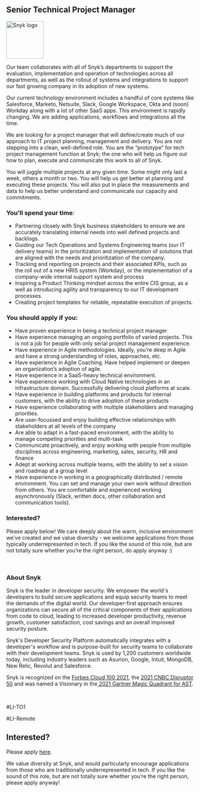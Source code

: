 Senior Technical Project Manager
---

<img src="https://res.cloudinary.com/snyk/image/upload/v1537345894/press-kit/brand/logo-black.png" width="100" alt="Snyk logo" />

<p><span style="font-weight: 400;">Our team collaborates with all of Snyk’s departments to support the evaluation, implementation and operation of technologies across all departments, as well as the rollout of systems and integrations to support our fast growing company in its adoption of new systems.</span></p>
<p><span style="font-weight: 400;">Our current technology environment includes a handful of core systems like Salesforce, Marketo, Netsuite, Slack, Google Workspace, Okta and (soon) Workday along with a lot of other SaaS apps. This environment is rapidly changing. We are adding applications, workflows and integrations all the time.</span></p>
<p><span style="font-weight: 400;">We are looking for a project manager that will define/create much of our approach to IT project planning, management and delivery. You are not stepping into a clean, well-defined role. You are the “prototype” for tech project management function at Snyk; the one who will help us figure out how to plan, execute and communicate this work to all of Snyk.</span></p>
<p><span style="font-weight: 400;">You will juggle multiple projects at any given time. Some might only last a week, others a month or two. You will help us get better at planning and executing these projects. You will also put in place the measurements and data to help us better understand and communicate our capacity and commitments.</span></p>
<h3><span style="font-weight: 400;"><strong>You’ll spend your time</strong>:</span></h3>
<ul>
<li style="font-weight: 400;"><span style="font-weight: 400;">Partnering closely with Snyk business stakeholders to ensure we are accurately translating internal needs into well defined projects and backlogs.</span></li>
<li style="font-weight: 400;"><span style="font-weight: 400;">Guiding our Tech Operations and Systems Engineering teams (our IT delivery teams) in the prioritization and implementation of solutions that are aligned with the needs and prioritization of the company.</span></li>
<li style="font-weight: 400;"><span style="font-weight: 400;">Tracking and reporting on projects and their associated KPIs, such as the roll out of a new HRIS system (Workday), or the implementation of a company-wide internal support system and process</span></li>
<li style="font-weight: 400;"><span style="font-weight: 400;">Inspiring a Product Thinking mindset across the entire CIS group, as a well as introducing agility and transparency to our IT development processes.</span></li>
<li style="font-weight: 400;"><span style="font-weight: 400;">Creating project templates for reliable, repeatable execution of projects.</span></li>
</ul>
<h3><strong>You should apply if you:</strong></h3>
<ul>
<li style="font-weight: 400;"><span style="font-weight: 400;">Have proven experience in being a technical project manager</span></li>
<li style="font-weight: 400;"><span style="font-weight: 400;">Have experience managing an ongoing portfolio of varied projects. This is not a job for people with only serial project management experience.</span></li>
<li style="font-weight: 400;"><span style="font-weight: 400;">Have experience in Agile methodologies. Ideally, you’re deep in Agile and have a strong understanding of roles, approaches, etc.</span></li>
<li style="font-weight: 400;"><span style="font-weight: 400;">Have experience in Agile Coaching. Have helped implement or deepen an organization’s adoption of agile.</span></li>
<li style="font-weight: 400;"><span style="font-weight: 400;">Have experience in a SaaS-heavy technical environment.&nbsp;</span></li>
<li style="font-weight: 400;"><span style="font-weight: 400;">Have experience working with Cloud Native technologies in an Infrastructure domain. Successfully delivering cloud platforms at scale.</span></li>
<li style="font-weight: 400;"><span style="font-weight: 400;">Have experience in building platforms and products for internal customers, with the ability to drive adoption of these products</span></li>
<li style="font-weight: 400;"><span style="font-weight: 400;">Have experience collaborating with multiple stakeholders and managing priorities.</span></li>
<li style="font-weight: 400;"><span style="font-weight: 400;">Are user-focussed and enjoy building effective relationships with stakeholders at all levels of the company</span></li>
<li style="font-weight: 400;"><span style="font-weight: 400;">Are able to adapt in a fast-paced environment, with the ability to manage competing priorities and multi-task</span></li>
<li style="font-weight: 400;"><span style="font-weight: 400;">Communicate proactively, and enjoy working with people from multiple disciplines across engineering, marketing, sales, security, HR and finance</span></li>
<li style="font-weight: 400;"><span style="font-weight: 400;">Adept at working across multiple teams, with the ability to set a vision and roadmap at a group level</span></li>
<li style="font-weight: 400;"><span style="font-weight: 400;">Have experience in working in a geographically distributed / remote environment. You can set and manage your own work without direction from others. You are comfortable and experienced working asynchronously (Slack, written docs, other collaboration and communication tools).</span></li>
</ul>
<h3><strong>Interested?</strong></h3>
<p><span style="font-weight: 400;">Please apply below! We care deeply about the warm, inclusive environment we’ve created and we value diversity - we welcome applications from those typically underrepresented in tech. If you like the sound of this role, but are not totally sure whether you’re the right person, do apply anyway :)</span></p>
<p>&nbsp;</p>
<h3><strong>About Snyk</strong></h3>
<p><span style="font-weight: 400;">Snyk is the leader in developer security. We empower the world's developers to build secure applications and equip security teams to meet the demands of the digital world. Our developer-first approach ensures organizations can secure all of the critical components of their applications from code to cloud, leading to increased developer productivity, revenue growth, customer satisfaction, cost savings and an overall improved security posture.&nbsp;</span></p>
<p><span style="font-weight: 400;">Snyk's Developer Security Platform automatically integrates with a developer's workflow and is purpose-built for security teams to collaborate with their development teams. Snyk is used by 1,200 customers worldwide today, including industry leaders such as Asurion, Google, Intuit, MongoDB, New Relic, Revolut and Salesforce.</span></p>
<p><span style="font-weight: 400;">Snyk is recognized on the </span><a href="https://www.forbes.com/cloud100/#6f24b5ba5f94"><span style="font-weight: 400;">Forbes Cloud 100 2021</span></a><span style="font-weight: 400;">, the </span><a href="https://www.cnbc.com/2021/05/25/these-are-the-2021-cnbc-disruptor-50-companies.html"><span style="font-weight: 400;">2021 CNBC Disruptor 50</span></a><span style="font-weight: 400;"> and was named a Visionary in the</span><a href="https://snyk.io/blog/snyk-visionary-2021-gartner-magic-quadrant-for-ast/"><span style="font-weight: 400;"> 2021 Gartner Magic Quadrant for AST</span></a><span style="font-weight: 400;">.</span></p>
<p>&nbsp;</p>
<p><span style="font-weight: 400;">#LI-TO1</span></p>
<p><span style="font-weight: 400;">#LI-Remote</span></p>

Interested?
---

Please apply [here](https://boards.greenhouse.io/snyk/jobs/5562734002#app).

We value diversity at Snyk, and would particularly encourage applications from those who are traditionally underrepresented in tech.
If you like the sound of this role, but are not totally sure whether you’re the right person, please apply anyway!
